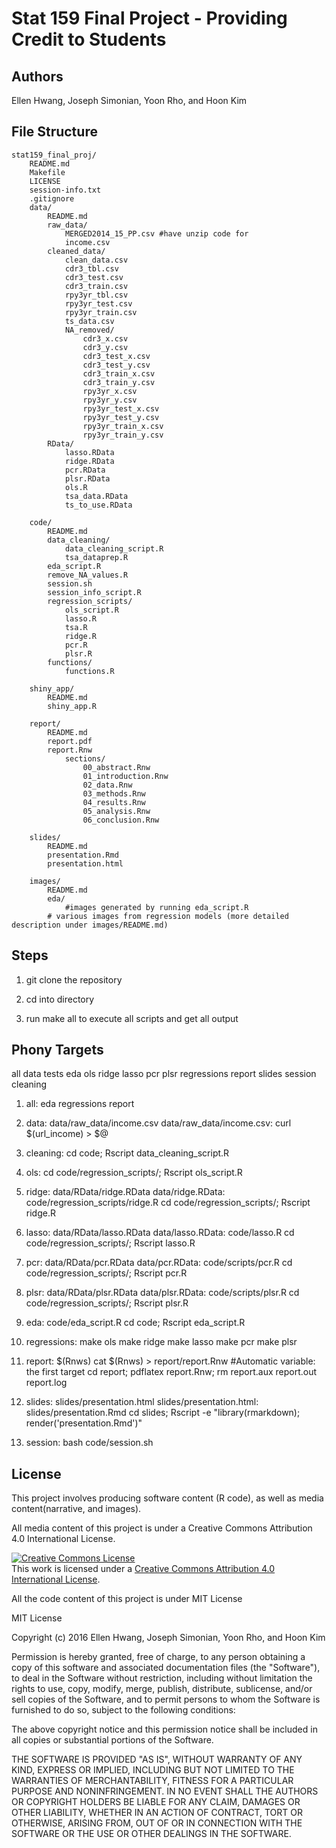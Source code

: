 # Stat 159 Final Project - Providing Credit to Students

## Authors

Ellen Hwang, Joseph Simonian, Yoon Rho, and Hoon Kim

## File Structure

```
stat159_final_proj/
	README.md
	Makefile	
	LICENSE
	session-info.txt
	.gitignore
	data/
		README.md
		raw_data/
			MERGED2014_15_PP.csv #have unzip code for 
			income.csv
		cleaned_data/
			clean_data.csv
			cdr3_tbl.csv
			cdr3_test.csv
			cdr3_train.csv
			rpy3yr_tbl.csv
			rpy3yr_test.csv
			rpy3yr_train.csv
			ts_data.csv
			NA_removed/
				cdr3_x.csv
				cdr3_y.csv
				cdr3_test_x.csv
				cdr3_test_y.csv
				cdr3_train_x.csv
				cdr3_train_y.csv
				rpy3yr_x.csv
				rpy3yr_y.csv
				rpy3yr_test_x.csv
				rpy3yr_test_y.csv
				rpy3yr_train_x.csv
				rpy3yr_train_y.csv
		RData/
			lasso.RData
			ridge.RData
			pcr.RData
			plsr.RData
			ols.R 
			tsa_data.RData
			ts_to_use.RData

	code/
		README.md
		data_cleaning/
			data_cleaning_script.R
			tsa_dataprep.R
		eda_script.R
		remove_NA_values.R
		session.sh
		session_info_script.R
		regression_scripts/
			ols_script.R 
			lasso.R
			tsa.R
			ridge.R
			pcr.R
			plsr.R
		functions/
			functions.R

	shiny_app/
		README.md
		shiny_app.R

	report/
		README.md
		report.pdf
		report.Rnw
			sections/
				00_abstract.Rnw
				01_introduction.Rnw
				02_data.Rnw
				03_methods.Rnw
				04_results.Rnw
				05_analysis.Rnw
				06_conclusion.Rnw

	slides/
		README.md
		presentation.Rmd 
		presentation.html

	images/
		README.md
		eda/
			#images generated by running eda_script.R
		# various images from regression models (more detailed description under images/README.md)
```

## Steps

1. git clone the repository

2. cd into directory

3. run make all to execute all scripts and get all output

## Phony Targets

all data tests eda ols ridge lasso pcr plsr regressions report slides session cleaning

1. all: eda regressions report

2. data: data/raw_data/income.csv
   data/raw_data/income.csv: 
		curl $(url_income) > $@

3. cleaning:
		cd code; Rscript data_cleaning_script.R

4. ols: 
		cd code/regression_scripts/; Rscript ols_script.R

5. ridge: data/RData/ridge.RData
   data/ridge.RData: code/regression_scripts/ridge.R
		cd code/regression_scripts/; Rscript ridge.R

6. lasso: data/RData/lasso.RData
   data/lasso.RData: code/lasso.R
		cd code/regression_scripts/; Rscript lasso.R

7. 	pcr: data/RData/pcr.RData
    data/pcr.RData: code/scripts/pcr.R
		cd code/regression_scripts/; Rscript pcr.R

8. plsr: data/RData/plsr.RData
   data/plsr.RData: code/scripts/plsr.R
		cd code/regression_scripts/; Rscript plsr.R

9. eda: code/eda_script.R
		cd code; Rscript eda_script.R

10. regressions: 
		make ols
		make ridge
		make lasso
		make pcr
		make plsr

11. report: $(Rnws)
		cat $(Rnws) > report/report.Rnw #Automatic variable: the first target
		cd report; pdflatex report.Rnw; rm report.aux report.out report.log

12. slides: slides/presentation.html
	slides/presentation.html: slides/presentation.Rmd
		cd slides; Rscript -e "library(rmarkdown); render('presentation.Rmd')"

13. session:
		bash code/session.sh


## License

This project involves producing software content (R code), as well as media content(narrative, and images).

All media content of this project is under a Creative Commons Attribution 4.0 International License. 


<a rel="license" href="http://creativecommons.org/licenses/by/4.0/"><img alt="Creative Commons License" style="border-width:0" src="https://i.creativecommons.org/l/by/4.0/88x31.png" /></a><br />This work is licensed under a <a rel="license" href="http://creativecommons.org/licenses/by/4.0/">Creative Commons Attribution 4.0 International License</a>.


All the code content of this project is under MIT License

MIT License

Copyright (c) 2016 Ellen Hwang, Joseph Simonian, Yoon Rho, and Hoon Kim

Permission is hereby granted, free of charge, to any person obtaining a copy
of this software and associated documentation files (the "Software"), to deal
in the Software without restriction, including without limitation the rights
to use, copy, modify, merge, publish, distribute, sublicense, and/or sell
copies of the Software, and to permit persons to whom the Software is
furnished to do so, subject to the following conditions:

The above copyright notice and this permission notice shall be included in all
copies or substantial portions of the Software.

THE SOFTWARE IS PROVIDED "AS IS", WITHOUT WARRANTY OF ANY KIND, EXPRESS OR
IMPLIED, INCLUDING BUT NOT LIMITED TO THE WARRANTIES OF MERCHANTABILITY,
FITNESS FOR A PARTICULAR PURPOSE AND NONINFRINGEMENT. IN NO EVENT SHALL THE
AUTHORS OR COPYRIGHT HOLDERS BE LIABLE FOR ANY CLAIM, DAMAGES OR OTHER
LIABILITY, WHETHER IN AN ACTION OF CONTRACT, TORT OR OTHERWISE, ARISING FROM,
OUT OF OR IN CONNECTION WITH THE SOFTWARE OR THE USE OR OTHER DEALINGS IN THE
SOFTWARE.


